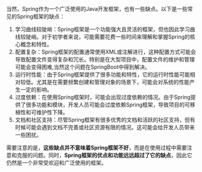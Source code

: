 当然，Spring作为一个广泛使用的Java开发框架，也有一些缺点。以下是一些常见的Spring框架的缺点：

1. 学习曲线较陡峭：Spring框架是一个功能强大且灵活的框架，但也因此学习曲线较陡峭。对于初学者来说，可能需要花费一些时间来理解和掌握Spring的核心概念和特性。
2. 配置复杂：Spring框架的配置通常使用XML或注解进行，这种配置方式可能会导致配置文件变得复杂和冗长。特别是在大型项目中，配置文件的维护和管理可能会变得困难,当然这个问题在SpringBoot中得到解决。
3. 运行时性能：由于Spring框架提供了很多功能和特性，它的运行时性能可能相对较低。尤其是在需要频繁创建和管理对象的场景下，可能会对系统的性能产生一定的影响。
4. 过度依赖：在使用Spring框架时，可能会出现过度依赖的情况。由于Spring提供了很多功能和模块，开发人员可能会过度依赖Spring框架，导致项目的可移植性和可维护性下降。
5. 文档和社区支持：尽管Spring框架有很多优秀的文档和活跃的社区支持，但有时候可能会遇到文档不完善或社区资源有限的情况。这可能会给开发人员带来一些困扰。

需要注意的是，**这些缺点并不意味着Spring框架不好**，而是在使用过程中需要注意和克服的问题。同时，**Spring框架的优点和功能远远超过了它的缺点**，因此它仍然是一个非常受欢迎和广泛使用的框架。

